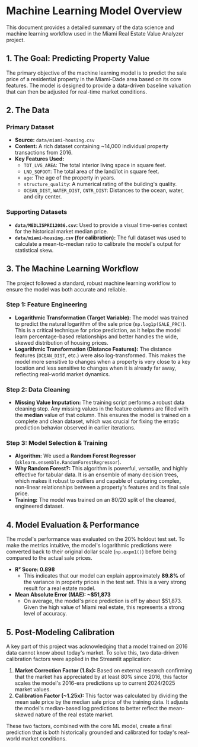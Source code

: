 # Machine Learning Model Overview

This document provides a detailed summary of the data science and machine learning workflow used in the Miami Real Estate Value Analyzer project.

## 1. The Goal: Predicting Property Value

The primary objective of the machine learning model is to predict the sale price of a residential property in the Miami-Dade area based on its core features. The model is designed to provide a data-driven baseline valuation that can then be adjusted for real-time market conditions.

## 2. The Data

### Primary Dataset
- **Source:** `data/miami-housing.csv`
- **Content:** A rich dataset containing ~14,000 individual property transactions from 2016.
- **Key Features Used:**
    - `TOT_LVG_AREA`: The total interior living space in square feet.
    - `LND_SQFOOT`: The total area of the land/lot in square feet.
    - `age`: The age of the property in years.
    - `structure_quality`: A numerical rating of the building's quality.
    - `OCEAN_DIST`, `WATER_DIST`, `CNTR_DIST`: Distances to the ocean, water, and city center.

### Supporting Datasets
- **`data/MEDLISPRI12086.csv`:** Used to provide a visual time-series context for the historical market median price.
- **`data/miami-housing.csv` (for calibration):** The full dataset was used to calculate a mean-to-median ratio to calibrate the model's output for statistical skew.

## 3. The Machine Learning Workflow

The project followed a standard, robust machine learning workflow to ensure the model was both accurate and reliable.

### Step 1: Feature Engineering
- **Logarithmic Transformation (Target Variable):** The model was trained to predict the natural logarithm of the sale price (`np.log1p(SALE_PRC)`). This is a critical technique for price prediction, as it helps the model learn percentage-based relationships and better handles the wide, skewed distribution of housing prices.
- **Logarithmic Transformation (Distance Features):** The distance features (`OCEAN_DIST`, etc.) were also log-transformed. This makes the model more sensitive to changes when a property is very close to a key location and less sensitive to changes when it is already far away, reflecting real-world market dynamics.

### Step 2: Data Cleaning
- **Missing Value Imputation:** The training script performs a robust data cleaning step. Any missing values in the feature columns are filled with the **median** value of that column. This ensures the model is trained on a complete and clean dataset, which was crucial for fixing the erratic prediction behavior observed in earlier iterations.

### Step 3: Model Selection & Training
- **Algorithm:** We used a **Random Forest Regressor** (`sklearn.ensemble.RandomForestRegressor`).
- **Why Random Forest?:** This algorithm is powerful, versatile, and highly effective for tabular data. It is an ensemble of many decision trees, which makes it robust to outliers and capable of capturing complex, non-linear relationships between a property's features and its final sale price.
- **Training:** The model was trained on an 80/20 split of the cleaned, engineered dataset.

## 4. Model Evaluation & Performance

The model's performance was evaluated on the 20% holdout test set. To make the metrics intuitive, the model's logarithmic predictions were converted back to their original dollar scale (`np.expm1()`) before being compared to the actual sale prices.

- **R² Score: 0.898**
    - This indicates that our model can explain approximately **89.8%** of the variance in property prices in the test set. This is a very strong result for a real estate model.
- **Mean Absolute Error (MAE): ~$51,873**
    - On average, the model's price prediction is off by about $51,873. Given the high value of Miami real estate, this represents a strong level of accuracy.

## 5. Post-Modeling Calibration

A key part of this project was acknowledging that a model trained on 2016 data cannot know about today's market. To solve this, two data-driven calibration factors were applied in the Streamlit application:

1.  **Market Correction Factor (1.8x):** Based on external research confirming that the market has appreciated by at least 80% since 2016, this factor scales the model's 2016-era predictions up to current 2024/2025 market values.
2.  **Calibration Factor (~1.25x):** This factor was calculated by dividing the mean sale price by the median sale price of the training data. It adjusts the model's median-based log predictions to better reflect the mean-skewed nature of the real estate market.

These two factors, combined with the core ML model, create a final prediction that is both historically grounded and calibrated for today's real-world market conditions. 